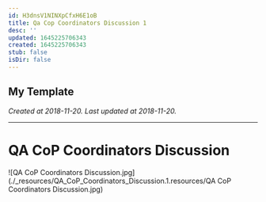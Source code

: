 ```yaml
---
id: H3dnsV1NINXpCfxH6E1oB
title: Qa Cop Coordinators Discussion 1
desc: ''
updated: 1645225706343
created: 1645225706343
stub: false
isDir: false
---
```

My Template
---

_Created at 2018-11-20._
_Last updated at 2018-11-20._




---

# QA CoP Coordinators Discussion


![QA CoP Coordinators Discussion.jpg](./_resources/QA_CoP_Coordinators_Discussion.1.resources/QA CoP Coordinators Discussion.jpg)

